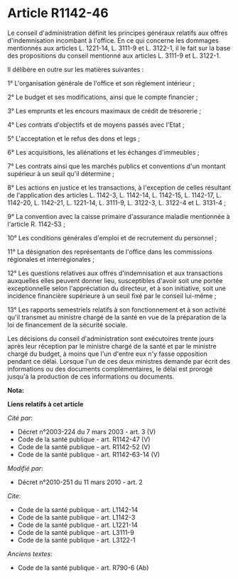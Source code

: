 # Article R1142-46

Le conseil d'administration définit les principes généraux relatifs aux offres d'indemnisation incombant à l'office. En ce
qui concerne les dommages mentionnés aux articles L. 1221-14, L. 3111-9 et L. 3122-1, il le fait sur la base des propositions
du conseil mentionné aux articles L. 3111-9 et L. 3122-1. 

Il délibère en outre sur les matières suivantes : 

1° L'organisation générale de l'office et son règlement intérieur ; 

2° Le budget et ses modifications, ainsi que le compte financier ; 

3° Les emprunts et les encours maximaux de crédit de trésorerie ; 

4° Les contrats d'objectifs et de moyens passés avec l'Etat ; 

5° L'acceptation et le refus des dons et legs ; 

6° Les acquisitions, les aliénations et les échanges d'immeubles ; 

7° Les contrats ainsi que les marchés publics et conventions d'un montant supérieur à un seuil qu'il détermine ; 

8° Les actions en justice et les transactions, à l'exception de celles résultant de l'application des articles L. 1142-3, 
L. 1142-14, L. 1142-15, L. 1142-17, L. 1142-20, L. 1142-21, L. 1221-14, L. 3111-9, L. 3122-3, L. 3122-4 et L. 3131-4 ; 

9° La convention avec la caisse primaire d'assurance maladie mentionnée à l'article R. 1142-53 ; 

10° Les conditions générales d'emploi et de recrutement du personnel ; 

11° La désignation des représentants de l'office dans les commissions régionales et interrégionales ; 

12° Les questions relatives aux offres d'indemnisation et aux transactions auxquelles elles peuvent donner lieu, susceptibles
d'avoir soit une portée exceptionnelle selon l'appréciation du directeur, et à son initiative, soit une incidence financière
supérieure à un seuil fixé par le conseil lui-même ; 

13° Les rapports semestriels relatifs à son fonctionnement et à son activité qu'il transmet au ministre chargé de la santé en
vue de la préparation de la loi de financement de la sécurité sociale. 

Les décisions du conseil d'administration sont exécutoires trente jours après leur réception par le ministre chargé de la
santé et par le ministre chargé du budget, à moins que l'un d'entre eux n'y fasse opposition pendant ce délai. Lorsque l'un
de ces deux ministres demande par écrit des informations ou des documents complémentaires, le délai est prorogé jusqu'à la
production de ces informations ou documents.

**Nota:**



**Liens relatifs à cet article**

_Cité par_:

  - Décret n°2003-224 du 7 mars 2003 - art. 3 (V)
  - Code de la santé publique - art. R1142-47 (V)
  - Code de la santé publique - art. R1142-52 (V)
  - Code de la santé publique - art. R1142-63-14 (V)

_Modifié par_:

  - Décret n°2010-251 du 11 mars 2010 - art. 2

_Cite_:

  - Code de la santé publique - art. L1142-14
  - Code de la santé publique - art. L1142-3
  - Code de la santé publique - art. L1221-14
  - Code de la santé publique - art. L3111-9
  - Code de la santé publique - art. L3122-1

_Anciens textes_:

  - Code de la santé publique - art. R790-6 (Ab)
